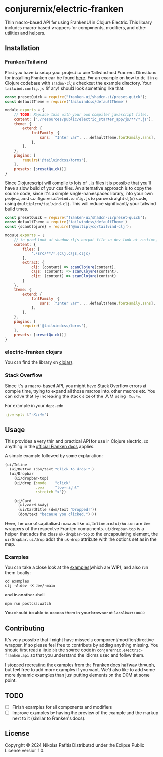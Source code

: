 # conjurernix/electric-franken

Thin macro-based API for using FrankenUI in Clojure Electric. This library includes macro-based wrappers for components,
modifiers, and other utilities and helpers.

## Installation

### Franken/Tailwind
First you have to setup your project to use Tailwind and Franken. Directions for installing Franken can be found
[here](https://www.franken-ui.dev/docs/installation). For an example on how to do it in a Clojure codebase
with `shadow-cljs`
checkout the example directory. Your `tailwind.config.js` (if any) should look something like that:

```javascript
const presetQuick = require("franken-ui/shadcn-ui/preset-quick");
const defaultTheme = require('tailwindcss/defaultTheme')

module.exports = {
    // TODO: Replace this with your own compiled javascript files.
    content: ["./resources/public/electric_starter_app/js/**/*.js"],
    theme: {
        extend: {
            fontFamily: {
                sans: ["Inter var", ...defaultTheme.fontFamily.sans],
            },
        },
    },
    plugins: [
        require('@tailwindcss/forms'),
    ],
    presets: [presetQuick()]
}
```

Since Clojurescript will compile to lots of `.js` files it is possible that you'll have a slow build of your css files.
An alternative approach is to copy the source code, since it's a simple single-namespaced library, into your own
project,
and configure `tailwind.config.js` to parse straight clj(s) code, using `@multiplyco/tailwind-clj`.
This will reduce significantly your tailwind build times.

```javascript
const presetQuick = require("franken-ui/shadcn-ui/preset-quick");
const defaultTheme = require('tailwindcss/defaultTheme')
const {scanClojure} = require('@multiplyco/tailwind-clj');

module.exports = {
    // in prod look at shadow-cljs output file in dev look at runtime, which will change files that are actually compiled; postcss watch should be a whole lot faster
    content: {
        files: [
            './src/**/*.{clj,cljs,cljc}'
        ],
        extract: {
            clj: (content) => scanClojure(content),
            cljs: (content) => scanClojure(content),
            cljc: (content) => scanClojure(content)
        }
    },
    theme: {
        extend: {
            fontFamily: {
                sans: ["Inter var", ...defaultTheme.fontFamily.sans],
            },
        },
    },
    plugins: [
        require('@tailwindcss/forms'),
    ],
    presets: [presetQuick()]
}
```
### electric-franken clojars

You can find the library on [clojars](https://clojars.org/io.github.conjurernix/electric-franken).

### Stack Overflow

Since it's a macro-based API, you might have Stack Overflow errors at compile time, trying to expand all those macros
into,
other macros etc. You can solve that by increasing the stack size of the JVM using `-Xss4m`.

For example in your `deps.edn`

```clojure
:jvm-opts ["-Xss4m"]
```

## Usage

This provides a very thin and practical API for use in Clojure electric, so anything in
the [official Franken docs](https://www.franken-ui.dev/docs/introduction) applies.

A simple example followed by some explanation:

```clojure
(ui/Inline
  (ui/Button (dom/text "Click to drop!"))
  (ui/Dropbar
    (ui/dropbar-top)
    (ui/drop {:mode    "click"
              :pos     "top-right"
              :stretch "x"})

    (ui/Card
      (ui/card-body)
      (ui/CardTitle (dom/text "Dropped!"))
      (dom/text "because you clicked."))))
```

Here, the use of capitalised macros like `ui/Inline` and `ui/Button` are the wrappers of the respective Franken
components. `ui/dropbar-top` is a helper, that adds the class `uk-dropbar-top` to the encapsulating element,
the `ui/Dropbar`.
`ui/drop` adds the `uk-drop` attribute with the options set as in the map.

### Examples

You can take a close look at the [examples](./examples/src/electric_starter_app/main.cljc)(which are WIP), and also run
them locally:

```shell
cd examples
clj -A:dev -X dev/-main
```

and in another shell

```shell
npm run postcss:watch
```

You should be able to access them in your browser at `localhost:8080`.

## Contributing

It's very possible that I might have missed a component/modifier/directive wrapper. If so please feel free to contribute
by
adding anything missing. You should first read a little bit the source code in `conjurernix.electric-franken.api` so
that you
understand the idioms used and follow them.

I stopped recreating the examples from the Franken docs halfway through, but feel free to add more examples if you want.
We'd also like to add some more dynamic examples than just putting elements on the DOM at some point.

## TODO

- [ ] Finish examples for all components and modifiers
- [ ] Improve examples by having the preview of the example and the markup next to it (similar to Franken's docs).

## License

Copyright © 2024 Nikolas Pafitis
Distributed under the Eclipse Public License version 1.0.
